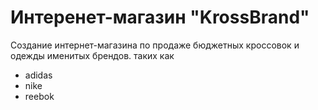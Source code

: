 # Интеренет-магазин "KrossBrand"

Создание интернет-магазина по продаже бюджетных кроссовок и одежды
именитых брендов.
таких как
 * adidas
 * nike
 * reebok
